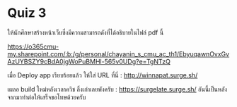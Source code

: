 # Quiz 3

ให้นักศึกษาสร้างหน้าเว็บซึ่งมีความสามารถดังที่ได้อธิบายในไฟล์ pdf นี้

https://o365cmu-my.sharepoint.com/:b:/g/personal/chayanin_s_cmu_ac_th1/EbyuqawnOvxGvAzUYBSZY9cBdA0jgWoPuBMHl-565v0UDg?e=TgNTzQ

เมื่อ Deploy app เรียบร้อยแล้ว ให้ใส่ URL ที่นี่ : http://winnapat.surge.sh/

เผลอ build ใหม่หลังเวลาควิช ลิ้งเก่าเลยพังครับ : https://surgelate.surge.sh/
อันนี้เป็นหลังจากมาทำต่อให้เสร็จขอโทษด้วยครับ
